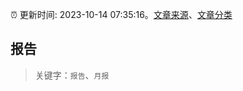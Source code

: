 :alarm_clock: 更新时间: 2023-10-14 07:35:16。[文章来源](/README.md)、[文章分类](/TAGS.md)

## 报告


> 关键字：`报告`、`月报`



